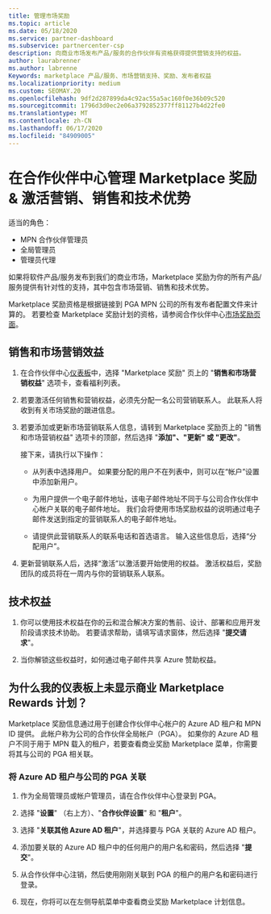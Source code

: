 ```yaml
---
title: 管理市场奖励
ms.topic: article
ms.date: 05/18/2020
ms.service: partner-dashboard
ms.subservice: partnercenter-csp
description: 向商业市场发布产品/服务的合作伙伴有资格获得提供营销支持的权益。
author: laurabrenner
ms.author: labrenne
Keywords: marketplace 产品/服务、市场营销支持、奖励、发布者权益
ms.localizationpriority: medium
ms.custom: SEOMAY.20
ms.openlocfilehash: 9df2d287899da4c92ac55a5ac160f0e36b09c520
ms.sourcegitcommit: 1796d3d0ec2e06a3792852377ff81127b4d22fe0
ms.translationtype: MT
ms.contentlocale: zh-CN
ms.lasthandoff: 06/17/2020
ms.locfileid: "84909005"
---
```

# <a name="manage-marketplace-rewards-in-partner-center--activate-marketing-sales-and-technical-benefits"></a>在合作伙伴中心管理 Marketplace 奖励 & 激活营销、销售和技术优势

适当的角色：

- MPN 合作伙伴管理员
- 全局管理员
- 管理员代理

如果将软件产品/服务发布到我们的商业市场，Marketplace 奖励为你的所有产品/服务提供有针对性的支持，其中包含市场营销、销售和技术优势。

Marketplace 奖励资格是根据链接到 PGA MPN 公司的所有发布者配置文件来计算的。 若要检查 Marketplace 奖励计划的资格，请参阅合作伙伴中心[市场奖励页面](https://partner.microsoft.com/dashboard/mpn/program/commercialmarketplace)。

## <a name="sales-and-marketing-benefits"></a>销售和市场营销效益

1. 在合作伙伴中心[仪表板](https://partner.microsoft.com/dashboard)中，选择 "Marketplace 奖励" 页上的 "**销售和市场营销权益**" 选项卡，查看福利列表。 

2. 若要激活任何销售和营销权益，必须先分配一名公司营销联系人。 此联系人将收到有关市场奖励的跟进信息。

3. 若要添加或更新市场营销联系人信息，请转到 Marketplace 奖励页上的 "销售和市场营销权益" 选项卡的顶部，然后选择 "**添加"、"更新" 或 "更改"**。 

   接下来，请执行以下操作：

   - 从列表中选择用户。 如果要分配的用户不在列表中，则可以在“帐户”设置中添加新用户。

   - 为用户提供一个电子邮件地址，该电子邮件地址不同于与公司合作伙伴中心帐户关联的电子邮件地址。 我们会将使用市场奖励权益的说明通过电子邮件发送到指定的营销联系人的电子邮件地址。

   - 请提供此营销联系人的联系电话和首选语言。 输入这些信息后，选择“分配用户”。

4. 更新营销联系人后，选择“激活”以激活要开始使用的权益。 激活权益后，奖励团队的成员将在一周内与你的营销联系人联系。

## <a name="technical-benefits"></a>技术权益

1. 你可以使用技术权益在你的云和混合解决方案的售前、设计、部署和应用开发阶段请求技术协助。 若要请求帮助，请填写请求窗体，然后选择 "**提交请求**"。

2. 当你解锁这些权益时，如何通过电子邮件共享 Azure 赞助权益。

## <a name="why-cant-i-see-the-commercial-marketplace-rewards-program-on-my-dashboard"></a>为什么我的仪表板上未显示商业 Marketplace Rewards 计划？

Marketplace 奖励信息通过用于创建合作伙伴中心帐户的 Azure AD 租户和 MPN ID 提供。 此帐户称为公司的合作伙伴全局帐户（PGA）。 如果你的 Azure AD 租户不同于用于 MPN 载入的租户，若要查看商业奖励 Marketplace 菜单，你需要将其与公司的 PGA 相关联。

### <a name="to-associate-an-azure-ad-tenant-with-the-pga-of-your-company"></a>将 Azure AD 租户与公司的 PGA 关联

1. 作为全局管理员或帐户管理员，请在合作伙伴中心登录到 PGA。

2. 选择 "**设置**" （右上方）、"**合作伙伴设置**" 和 "**租户**"。 

3. 选择 "**关联其他 Azure AD 租户**"，并选择要与 PGA 关联的 Azure AD 租户。

4. 添加要关联的 Azure AD 租户中的任何用户的用户名和密码，然后选择 "**提交**"。

5. 从合作伙伴中心注销，然后使用刚刚关联到 PGA 的租户的用户名和密码进行登录。

6. 现在，你将可以在左侧导航菜单中查看商业奖励 Marketplace 计划信息。

